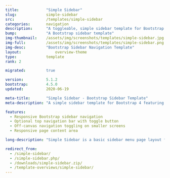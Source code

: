 ```yaml
---
title:            "Simple Sidebar"
slug:             simple-sidebar
src:              /templates/simple-sidebar
categories:       navigation
description:      "A toggleable, simple sidebar template for Bootstrap 4 featuring a responsive sidebar navigation menu and a top navigation bar"
bump:             "A Bootstrap sidebar template"
img-thumbnail:    /assets/img/screenshots/templates/simple-sidebar.jpg
img-full:         /assets/img/screenshots/templates/simple-sidebar.png
img-desc:         "Bootstrap Sidebar Navigation Template"
layout:		    	  overview-theme
type:             template
rank: 2

migrated:         true

version:          5.1.2
bootstrap:        4.5.0
updated:          2020-06-19

meta-title:       "Simple Sidebar - Bootstrap Sidebar Template"
meta-description: "A simple sidebar template for Bootstrap 4 featuring responsive sidebar navigation. All Start Bootstrap templates are free to download and open source."

features:
  - Responsive Bootstrap sidebar navigation
  - Optional top navigation bar with toggle button
  - Off-canvas navigation toggling on smaller screens
  - Responsive page content area

long-description: "Simple Sidebar is a basic sidebar menu page layout for Bootstrap websites with off canvas navigation on smaller screen sizes. It is a great starting point for minimal dashboard web apps, or general websites with a toggleable sidebar."

redirect_from:
  - /simple-sidebar/
  - /simple-sidebar.php/
  - /downloads/simple-sidebar.zip/
  - /template-overviews/simple-sidebar/
---
```

